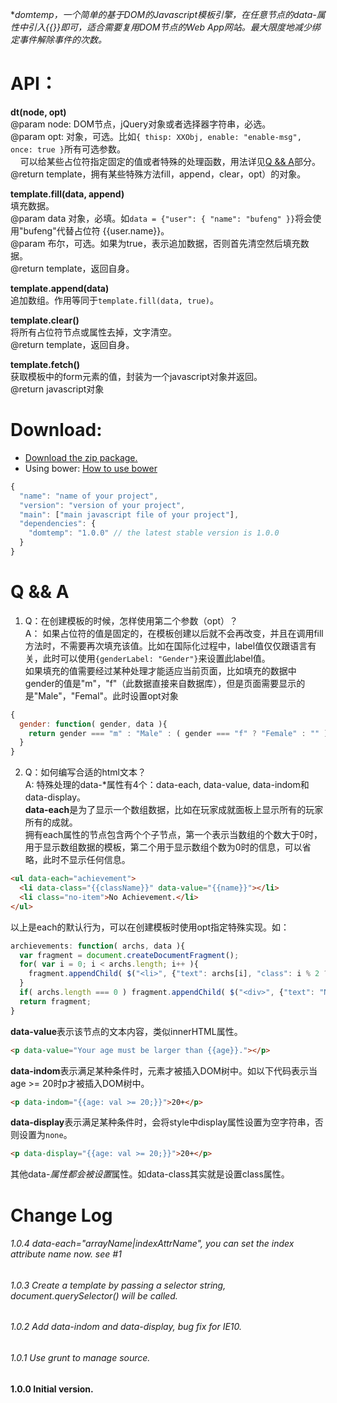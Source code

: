 **domtemp，一个简单的基于DOM的Javascript模板引擎，在任意节点的data-*属性中引入{{}}即可，适合需要复用DOM节点的Web App网站。最大限度地减少绑定事件解除事件的次数。**  
# API：  
**dt(node, opt)**  
@param node: DOM节点，jQuery对象或者选择器字符串，必选。  
@param opt: 对象，可选。比如`{ thisp: XXObj, enable: "enable-msg", once: true }`所有可选参数。  
&nbsp;&nbsp;&nbsp;&nbsp;可以给某些占位符指定固定的值或者特殊的处理函数，用法详见[Q && A](#q--a)部分。  
@return template，拥有某些特殊方法fill，append，clear，opt）的对象。  

**template.fill(data, append)**  
填充数据。  
@param data 对象，必填。如`data = {"user": { "name": "bufeng" }}`将会使用"bufeng"代替占位符 {{user.name}}。  
@param 布尔，可选。如果为true，表示追加数据，否则首先清空然后填充数据。  
@return template，返回自身。 
  
**template.append(data)**  
追加数组。作用等同于`template.fill(data, true)`。  
  
**template.clear()**  
将所有占位符节点或属性去掉，文字清空。  
@return template，返回自身。  

**template.fetch()**  
获取模板中的form元素的值，封装为一个javascript对象并返回。  
@return javascript对象  

# Download: 
- [Download the zip package.](https://nodeload.github.com/lichangwei/domtemp/legacy.zip/master) 
- Using bower: [How to use bower](https://github.com/twitter/bower)  
``` javascript
{
  "name": "name of your project",
  "version": "version of your project",
  "main": ["main javascript file of your project"],
  "dependencies": {
    "domtemp": "1.0.0" // the latest stable version is 1.0.0
  }
}
```

# Q && A
1. Q：在创建模板的时候，怎样使用第二个参数（opt）？  
A： 如果占位符的值是固定的，在模板创建以后就不会再改变，并且在调用fill方法时，不需要再次填充该值。比如在国际化过程中，label值仅仅跟语言有关，此时可以使用`{genderLabel: "Gender"}`来设置此label值。  
如果填充的值需要经过某种处理才能适应当前页面，比如填充的数据中gender的值是"m"，"f"（此数据直接来自数据库），但是页面需要显示的是"Male"，"Femal"。此时设置opt对象

``` js
{
  gender: function( gender, data ){
    return gender === "m" : "Male" : ( gender === "f" ? "Female" : "" );
  }
}
```

2. Q：如何编写合适的html文本？  
A: 特殊处理的data-*属性有4个：data-each, data-value, data-indom和data-display。  
**data-each**是为了显示一个数组数据，比如在玩家成就面板上显示所有的玩家所有的成就。  
拥有each属性的节点包含两个个子节点，第一个表示当数组的个数大于0时，用于显示数组数据的模板，第二个用于显示数组个数为0时的信息，可以省略，此时不显示任何信息。  
``` html 
<ul data-each="achievement">
  <li data-class="{{className}}" data-value="{{name}}"></li>
  <li class="no-item">No Achievement.</li>
</ul>
```
以上是each的默认行为，可以在创建模板时使用opt指定特殊实现。如：
``` js
archievements: function( archs, data ){
  var fragment = document.createDocumentFragment();
  for( var i = 0; i < archs.length; i++ ){
    fragment.appendChild( $("<li>", {"text": archs[i], "class": i % 2 ? "odd" : "even" })[0] );
  }
  if( archs.length === 0 ) fragment.appendChild( $("<div>", {"text": "No Archievement."})[0] );
  return fragment;
}
```
**data-value**表示该节点的文本内容，类似innerHTML属性。  
```html
<p data-value="Your age must be larger than {{age}}."></p>
```
**data-indom**表示满足某种条件时，元素才被插入DOM树中。如以下代码表示当age >= 20时p才被插入DOM树中。
```html
<p data-indom="{{age: val >= 20;}}">20+</p>
```
**data-display**表示满足某种条件时，会将style中display属性设置为空字符串，否则设置为`none`。
```html
<p data-display="{{age: val >= 20;}}">20+</p>
```
其他data-*属性都会被设置*属性。如data-class其实就是设置class属性。  


# Change Log
###### 1.0.4 data-each="arrayName|indexAttrName", you can set the index attribute name now. see #1
###### 1.0.3 Create a template by passing a selector string, document.querySelector() will be called.
###### 1.0.2 Add data-indom and data-display, bug fix for IE10.
###### 1.0.1 Use grunt to manage source.
#### 1.0.0 Initial version.
